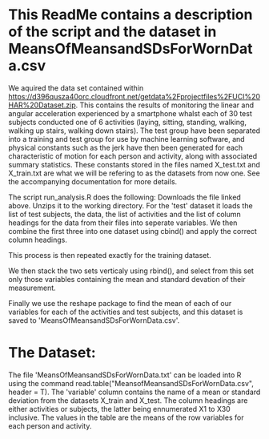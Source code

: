 # This ReadMe contains a description of the script and the dataset in MeansOfMeansandSDsForWornData.csv
We aquired the data set contained within https://d396qusza40orc.cloudfront.net/getdata%2Fprojectfiles%2FUCI%20HAR%20Dataset.zip. This contains the results of monitoring the linear and angular acceleration experienced by a smartphone whalst each of 30 test subjects conducted one of 6 activities (laying, sitting, standing, walking, walking up stairs, walking down stairs). The test group have been separated into a training and test group for use by machine learning software, and physical constants such as the jerk have then been generated for each characteristic of motion for each person and activity, along with associated summary statistics. These constants stored in the files named X_test.txt and X_train.txt are what we will be refering to as the datasets from now one.  See the accompanying documentation for more details.

The script run_analysis.R does the following:
Downloads the file linked above.
Unzips it to the working directory.
For the 'test' dataset it loads the list of test subjects, the data, the list of activities and the list of column headings for the data from their files into seperate variables.
We then combine the first three into one dataset using cbind() and apply the correct column headings.

This process is then repeated exactly for the training dataset.

We then stack the two sets verticaly using rbind(), and select from this set only those variables containing the mean and standard devation of their measurement.

Finally we use the reshape package to find the mean of each of our variables for each of the activities and test subjects, and this dataset is saved to 'MeansOfMeansandSDsForWornData.csv'.

# The Dataset:
The file 'MeansOfMeansandSDsForWornData.txt' can be loaded into R using the command read.table("MeansofMeansandSDsForWornData.csv", header = T). The 'variable' column contains the name of a mean or standard deviation from the datasets X_train and X_test. The column headings are either activities or subjects, the latter being ennumerated X1 to X30 inclusive. The values in the table are the means of the row variables for each person and activity.




